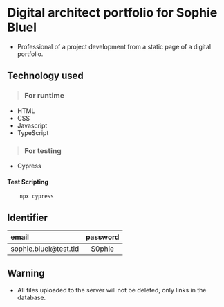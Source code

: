 # Digital architect portfolio for Sophie Bluel

-  Professional of a project development from a static page of a digital portfolio.

## Technology used

>### For runtime

-   HTML
-   CSS
-   Javascript
-   TypeScript

>### For testing

-  Cypress

#### Test Scripting

```
    npx cypress
```

## Identifier

|email|password|
|:---|:---:|
|sophie.bluel@test.tld|S0phie|

## Warning
-  All files uploaded to the server will not be deleted, only links in the database.
